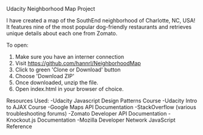 Udacity Neighborhood Map Project

I have created a map of the SouthEnd neighborhood of Charlotte, NC, USA! It features nine of the most popular dog-friendly restaurants and retrieves unique details about each one from Zomato.

To open:
1) Make sure you have an interner connection
2) Visit https://github.com/hannrl/NeighborhoodMap
3) Click to green 'Clone or Download' button
4) Choose 'Download ZIP'
5) Once downloaded, unzip the file.
6) Open index.html in your browser of choice.


Resources Used:
-Udacity Javascript Design Patterns Course
-Udacity Intro to AJAX Course
-Google Maps API Documentation
-StackOverflow (various troubleshooting forums)
-Zomato Developer API Documentation
-Knockout.js Documentation
-Mozilla Developer Network JavaScript Reference